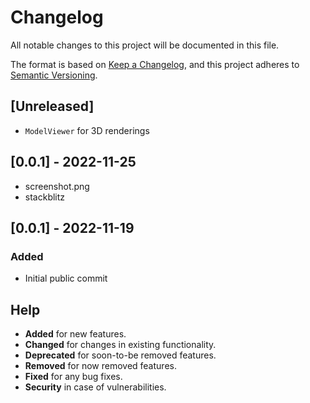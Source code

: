 # Changelog
All notable changes to this project will be documented in this file.

The format is based on [Keep a Changelog](https://keepachangelog.com/en/0.0.1/),
and this project adheres to [Semantic Versioning](https://semver.org/spec/v2.0.0.html).

## [Unreleased]
- `ModelViewer` for 3D renderings

## [0.0.1] - 2022-11-25
- screenshot.png
- stackblitz
## [0.0.1] - 2022-11-19
### Added
- Initial public commit

## Help

- **Added** for new features.
- **Changed** for changes in existing functionality.
- **Deprecated** for soon-to-be removed features.
- **Removed** for now removed features.
- **Fixed** for any bug fixes.
- **Security** in case of vulnerabilities.
